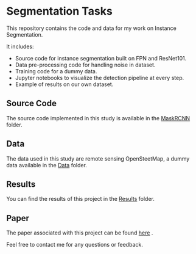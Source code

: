 # Segmentation Tasks

This repository contains the code and data for my work on Instance Segmentation.


It includes:
- Source code for instance segmentation built on FPN and ResNet101.
- Data pre-processing code for handling noise in dataset.
- Training code for a dummy data.
- Jupyter notebooks to visualize the detection pipeline at every step.
- Example of results on our own dataset.

## Source Code

The source code implemented in this study is available in the [MaskRCNN](MaskRCNN) folder.

## Data

The data used in this study are remote sensing OpenSteetMap, a dummy data available in the [Data](Data) folder. 


## Results

You can find the results of this project in the [Results](Results) folder.

## Paper

The paper associated with this project can be found [here](https://www.sciencedirect.com/science/article/pii/S2667393223000029) .


Feel free to contact me for any questions or feedback.
